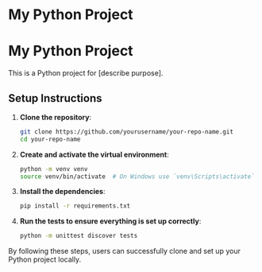 # My Python Project

# My Python Project

This is a Python project for [describe purpose].

## Setup Instructions

1. **Clone the repository**:
    ```sh
    git clone https://github.com/yourusername/your-repo-name.git
    cd your-repo-name
    ```

2. **Create and activate the virtual environment**:
    ```sh
    python -m venv venv
    source venv/bin/activate  # On Windows use `venv\Scripts\activate`
    ```

3. **Install the dependencies**:
    ```sh
    pip install -r requirements.txt
    ```

4. **Run the tests to ensure everything is set up correctly**:
    ```sh
    python -m unittest discover tests
    ```

By following these steps, users can successfully clone and set up your Python project locally.

